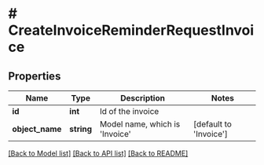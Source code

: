 # # CreateInvoiceReminderRequestInvoice

## Properties

Name | Type | Description | Notes
------------ | ------------- | ------------- | -------------
**id** | **int** | Id of the invoice |
**object_name** | **string** | Model name, which is &#39;Invoice&#39; | [default to 'Invoice']

[[Back to Model list]](../../README.md#models) [[Back to API list]](../../README.md#endpoints) [[Back to README]](../../README.md)
